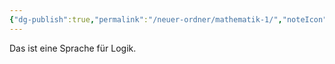 ```yaml
---
{"dg-publish":true,"permalink":"/neuer-ordner/mathematik-1/","noteIcon":""}
---
```


Das ist eine Sprache für Logik.